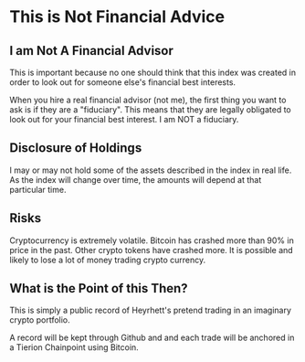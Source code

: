 # This is Not Financial Advice

## I am Not A Financial Advisor

This is important because no one should think that this index was created in order to look out for someone else's financial best interests.

When you hire a real financial advisor (not me), the first thing you want to ask is if they are a "fiduciary".  This means that they are legally obligated to look out for your financial best interest.  I am NOT a fiduciary.

## Disclosure of Holdings

I may or may not hold some of the assets described in the index in real life.  As the index will change over time, the amounts will depend at that particular time.

## Risks

Cryptocurrency is extremely volatile. Bitcoin has crashed more than 90% in price in the past.  Other crypto tokens have crashed more.  It is possible and likely to lose a lot of money trading crypto currency.
## What is the Point of this Then?

This is simply a public record of Heyrhett's pretend trading in an imaginary crypto portfolio.

A record will be kept through Github and and each trade will be anchored in a Tierion Chainpoint using Bitcoin.
